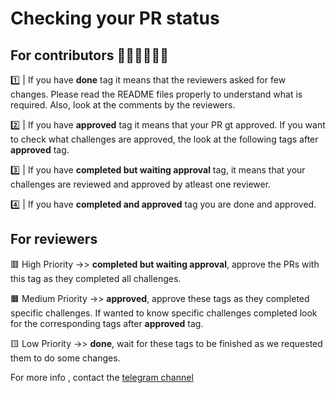 # Checking your PR status

## For contributors 🧑‍💻🧑‍💻🧑‍💻

1️⃣ | If you have **done** tag it means that the reviewers asked for few changes. Please read the README files properly to understand what is required.
Also, look at the comments by the reviewers.

2️⃣ | If you have **approved** tag it means that your PR gt approved. If you want to check what challenges are approved, the look at the following tags after **approved** tag.

3️⃣ | If you have **completed but waiting approval** tag, it means that your challenges are reviewed and approved by atleast one reviewer. 

4️⃣ | If you have **completed and approved** tag you are done and approved. 

## For reviewers

🟥 High Priority ->> **completed but waiting approval**, approve the PRs with this tag as they completed all challenges.

🟧 Medium Priority ->> **approved**, approve these tags as they completed specific challenges. If wanted to know specific challenges completed look for the corresponding tags after
**approved** tag.

🟨 Low Priority ->> **done**, wait for these tags to be finished as we requested them to do some changes. 

For more info , contact the [telegram channel](https://t.me/+TqTo-dIdeLlkMzA1)
